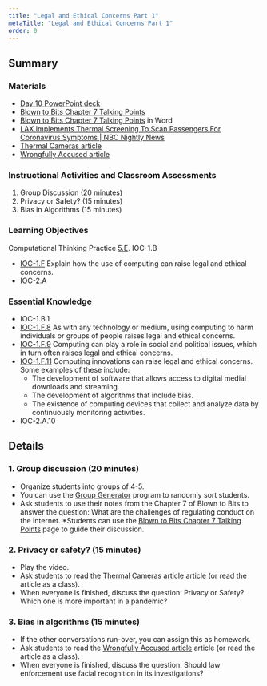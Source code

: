 ```yaml
---
title: "Legal and Ethical Concerns Part 1"
metaTitle: "Legal and Ethical Concerns Part 1"
order: 0
---
```


## Summary

### Materials  

* [Day 10 PowerPoint deck](https://1drv.ms/w/s!AqsgsTyHBmRBj2EzljQvy0n4YZUR?e=IWQDKE)
* <a href="/unit-4/day-10/blown-to-bits-chapter">Blown to Bits Chapter 7 Talking Points</a>
* [Blown to Bits Chapter 7 Talking Points](https://1drv.ms/w/s!AqsgsTyHBmRBj1Z7_Wlz5r8R20_p?e=nGnlAI) in Word
* [LAX Implements Thermal Screening To Scan Passengers For Coronavirus Symptoms | NBC Nightly News](https://youtu.be/rIboxokekE0)
* <a href="/unit-4/day-10/thermal-cameras">Thermal Cameras article</a>
* <a href="/unit-4/day-10/wrongfully-accused">Wrongfully Accused article</a>

### Instructional Activities and Classroom Assessments

1. Group Discussion (20 minutes)
2. Privacy or Safety? (15 minutes)
3. Bias in Algorithms (15 minutes)

### Learning Objectives 

Computational Thinking Practice [5.E](https://apcentral.collegeboard.org/pdf/ap-computer-science-principles-course-and-exam-description.pdf#page=23).
IOC-1.B
* [IOC-1.F](https://apcentral.collegeboard.org/pdf/ap-computer-science-principles-course-and-exam-description.pdf#page=126) Explain how the use of computing can raise legal and ethical concerns.
* IOC-2.A

### Essential Knowledge 

* IOC-1.B.1
* [IOC-1.F.8](https://apcentral.collegeboard.org/pdf/ap-computer-science-principles-course-and-exam-description.pdf#page=127) As with any technology or medium, using computing to harm individuals or groups of people raises legal and ethical concerns. 
* [IOC-1.F.9](https://apcentral.collegeboard.org/pdf/ap-computer-science-principles-course-and-exam-description.pdf#page=127) Computing can play a role in social and political issues, which in turn often raises legal and ethical concerns. 
* [IOC-1.F.11](https://apcentral.collegeboard.org/pdf/ap-computer-science-principles-course-and-exam-description.pdf#page=127) Computing innovations can raise legal and ethical concerns. Some examples of these include: 
    * The development of software that allows access to digital medial downloads and streaming. 
    * The development of algorithms that include bias. 
    * The existence of computing devices that collect and analyze data by continuously monitoring activities. 
* IOC-2.A.10

## Details

### 1. Group discussion (20 minutes)

* Organize students into groups of 4-5.
* You can use the [Group Generator](https://arcade.makecode.com/31859-57060-41272-95490) program to randomly sort students.
* Ask students to use their notes from the Chapter 7 of Blown to Bits to answer the question: What are the challenges of regulating conduct on the Internet.
*Students can use the <a href="/unit-4/day-10/blown-to-bits-chapter">Blown to Bits Chapter 7 Talking Points</a> page to guide their discussion.

### 2. Privacy or safety? (15 minutes)

* Play the video.
* Ask students to read the <a href="/unit-4/day-10/thermal-cameras">Thermal Cameras article</a> article (or read the article as a class).
* When everyone is finished, discuss the question: Privacy or Safety? Which one is more important in a pandemic?

### 3. Bias in algorithms (15 minutes)

* If the other conversations run-over, you can assign this as homework.
* Ask students to read the <a href="/unit-4/day-10/wrongfully-accused">Wrongfully Accused article</a> article (or read the article as a class).
* When everyone is finished, discuss the question: Should law enforcement use facial recognition in its investigations?
